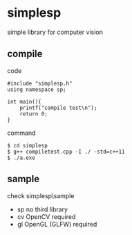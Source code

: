 ﻿# simplesp

simple library for computer vision


## compile
code
```
#include "simplesp.h"
using namespace sp;
     
int main(){
    printf("compile test\n");
    return 0;
}
```

command
```
$ cd simplesp
$ g++ compiletest.cpp -I ./ -std=c++11
$ ./a.exe
```


## sample
check simplesp\sample
- sp no third library
- cv OpenCV required
- gl OpenGL (GLFW) required